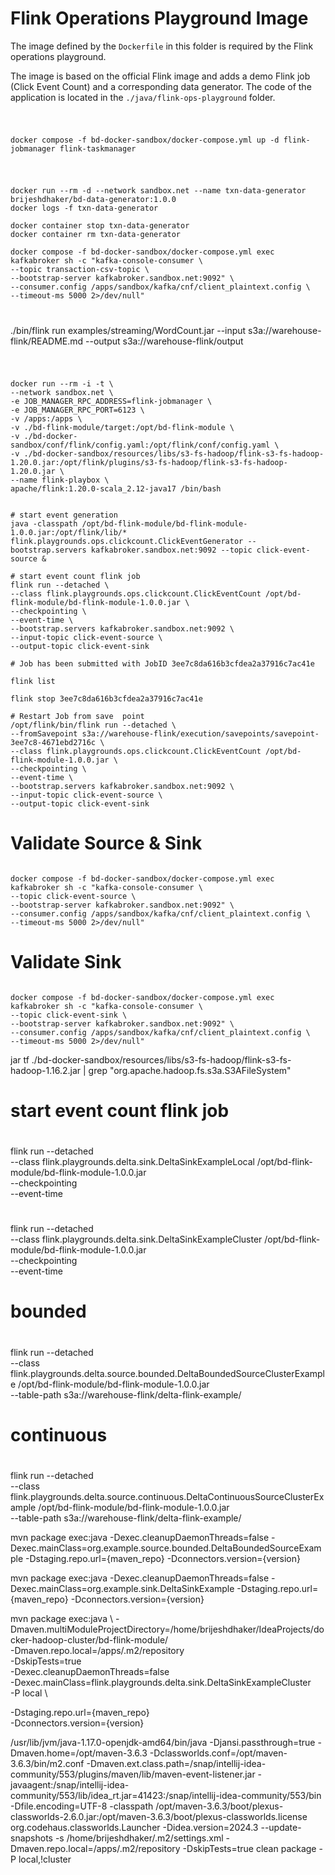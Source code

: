 # Flink Operations Playground Image

The image defined by the `Dockerfile` in this folder is required by the Flink operations playground.

The image is based on the official Flink image and adds a demo Flink job (Click Event Count) and a corresponding data generator. The code of the application is located in the `./java/flink-ops-playground` folder.


#
#
#
```shell

docker compose -f bd-docker-sandbox/docker-compose.yml up -d flink-jobmanager flink-taskmanager

```


#
#
#
```shell

docker run --rm -d --network sandbox.net --name txn-data-generator brijeshdhaker/bd-data-generator:1.0.0
docker logs -f txn-data-generator

docker container stop txn-data-generator
docker container rm txn-data-generator

docker compose -f bd-docker-sandbox/docker-compose.yml exec kafkabroker sh -c "kafka-console-consumer \
--topic transaction-csv-topic \
--bootstrap-server kafkabroker.sandbox.net:9092" \
--consumer.config /apps/sandbox/kafka/cnf/client_plaintext.config \
--timeout-ms 5000 2>/dev/null"

```

#
#
#
./bin/flink run examples/streaming/WordCount.jar --input s3a://warehouse-flink/README.md --output s3a://warehouse-flink/output



#
#
#
```shell

docker run --rm -i -t \
--network sandbox.net \
-e JOB_MANAGER_RPC_ADDRESS=flink-jobmanager \
-e JOB_MANAGER_RPC_PORT=6123 \
-v /apps:/apps \
-v ./bd-flink-module/target:/opt/bd-flink-module \
-v ./bd-docker-sandbox/conf/flink/config.yaml:/opt/flink/conf/config.yaml \
-v ./bd-docker-sandbox/resources/libs/s3-fs-hadoop/flink-s3-fs-hadoop-1.20.0.jar:/opt/flink/plugins/s3-fs-hadoop/flink-s3-fs-hadoop-1.20.0.jar \
--name flink-playbox \
apache/flink:1.20.0-scala_2.12-java17 /bin/bash


# start event generation
java -classpath /opt/bd-flink-module/bd-flink-module-1.0.0.jar:/opt/flink/lib/* flink.playgrounds.ops.clickcount.ClickEventGenerator --bootstrap.servers kafkabroker.sandbox.net:9092 --topic click-event-source &

# start event count flink job
flink run --detached \
--class flink.playgrounds.ops.clickcount.ClickEventCount /opt/bd-flink-module/bd-flink-module-1.0.0.jar \
--checkpointing \
--event-time \
--bootstrap.servers kafkabroker.sandbox.net:9092 \
--input-topic click-event-source \
--output-topic click-event-sink

# Job has been submitted with JobID 3ee7c8da616b3cfdea2a37916c7ac41e

flink list

flink stop 3ee7c8da616b3cfdea2a37916c7ac41e

# Restart Job from save  point
/opt/flink/bin/flink run --detached \
--fromSavepoint s3a://warehouse-flink/execution/savepoints/savepoint-3ee7c8-4671ebd2716c \
--class flink.playgrounds.ops.clickcount.ClickEventCount /opt/bd-flink-module-1.0.0.jar \
--checkpointing \
--event-time \
--bootstrap.servers kafkabroker.sandbox.net:9092 \
--input-topic click-event-source \
--output-topic click-event-sink

```

# Validate Source & Sink
```shell

docker compose -f bd-docker-sandbox/docker-compose.yml exec kafkabroker sh -c "kafka-console-consumer \
--topic click-event-source \
--bootstrap-server kafkabroker.sandbox.net:9092" \
--consumer.config /apps/sandbox/kafka/cnf/client_plaintext.config \
--timeout-ms 5000 2>/dev/null"

```

# Validate Sink
```shell

docker compose -f bd-docker-sandbox/docker-compose.yml exec kafkabroker sh -c "kafka-console-consumer \
--topic click-event-sink \
--bootstrap-server kafkabroker.sandbox.net:9092" \
--consumer.config /apps/sandbox/kafka/cnf/client_plaintext.config \
--timeout-ms 5000 2>/dev/null"

```
jar tf ./bd-docker-sandbox/resources/libs/s3-fs-hadoop/flink-s3-fs-hadoop-1.16.2.jar | grep "org.apache.hadoop.fs.s3a.S3AFileSystem"

#
# start event count flink job
#
flink run --detached \
--class flink.playgrounds.delta.sink.DeltaSinkExampleLocal /opt/bd-flink-module/bd-flink-module-1.0.0.jar \
--checkpointing \
--event-time

#
#
#
flink run --detached \
--class flink.playgrounds.delta.sink.DeltaSinkExampleCluster /opt/bd-flink-module/bd-flink-module-1.0.0.jar \
--checkpointing \
--event-time
#
# bounded
#
flink run --detached \
--class flink.playgrounds.delta.source.bounded.DeltaBoundedSourceClusterExample /opt/bd-flink-module/bd-flink-module-1.0.0.jar \
--table-path s3a://warehouse-flink/delta-flink-example/
#
# continuous
#
flink run --detached \
--class flink.playgrounds.delta.source.continuous.DeltaContinuousSourceClusterExample /opt/bd-flink-module/bd-flink-module-1.0.0.jar \
--table-path s3a://warehouse-flink/delta-flink-example/


mvn package exec:java -Dexec.cleanupDaemonThreads=false -Dexec.mainClass=org.example.source.bounded.DeltaBoundedSourceExample -Dstaging.repo.url={maven_repo} -Dconnectors.version={version}

mvn package exec:java -Dexec.cleanupDaemonThreads=false -Dexec.mainClass=org.example.sink.DeltaSinkExample -Dstaging.repo.url={maven_repo} -Dconnectors.version={version}


mvn package exec:java \ 
-Dmaven.multiModuleProjectDirectory=/home/brijeshdhaker/IdeaProjects/docker-hadoop-cluster/bd-flink-module/ \
-Dmaven.repo.local=/apps/.m2/repository \
-DskipTests=true \
-Dexec.cleanupDaemonThreads=false \
-Dexec.mainClass=flink.playgrounds.delta.sink.DeltaSinkExampleCluster \
-P local \

-Dstaging.repo.url={maven_repo} \
-Dconnectors.version={version}

/usr/lib/jvm/java-1.17.0-openjdk-amd64/bin/java  -Djansi.passthrough=true -Dmaven.home=/opt/maven-3.6.3 -Dclassworlds.conf=/opt/maven-3.6.3/bin/m2.conf -Dmaven.ext.class.path=/snap/intellij-idea-community/553/plugins/maven/lib/maven-event-listener.jar -javaagent:/snap/intellij-idea-community/553/lib/idea_rt.jar=41423:/snap/intellij-idea-community/553/bin -Dfile.encoding=UTF-8 -classpath /opt/maven-3.6.3/boot/plexus-classworlds-2.6.0.jar:/opt/maven-3.6.3/boot/plexus-classworlds.license org.codehaus.classworlds.Launcher -Didea.version=2024.3 --update-snapshots -s /home/brijeshdhaker/.m2/settings.xml -Dmaven.repo.local=/apps/.m2/repository -DskipTests=true clean package -P local,!cluster
